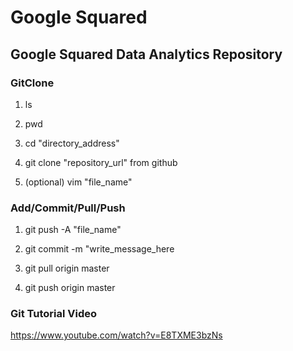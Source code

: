 # Google Squared

## Google Squared Data Analytics Repository

### GitClone
1. ls

2. pwd

3. cd "directory_address"

4. git clone "repository_url" from github

5. (optional) vim "file_name"

### Add/Commit/Pull/Push
1. git push -A "file_name"

2. git commit -m "write_message_here

3. git pull origin master

4. git push origin master

### Git Tutorial Video

https://www.youtube.com/watch?v=E8TXME3bzNs
